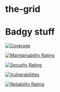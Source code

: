 # the-grid

# Badgy stuff

[![Coverage](https://sonarcloud.io/api/project_badges/measure?project=PatrickBig_the-grid&metric=coverage)](https://sonarcloud.io/summary/new_code?id=PatrickBig_the-grid)

[![Maintainability Rating](https://sonarcloud.io/api/project_badges/measure?project=PatrickBig_the-grid&metric=sqale_rating)](https://sonarcloud.io/summary/new_code?id=PatrickBig_the-grid)

[![Security Rating](https://sonarcloud.io/api/project_badges/measure?project=PatrickBig_the-grid&metric=security_rating)](https://sonarcloud.io/summary/new_code?id=PatrickBig_the-grid)

[![Vulnerabilities](https://sonarcloud.io/api/project_badges/measure?project=PatrickBig_the-grid&metric=vulnerabilities)](https://sonarcloud.io/summary/new_code?id=PatrickBig_the-grid)

[![Reliability Rating](https://sonarcloud.io/api/project_badges/measure?project=PatrickBig_the-grid&metric=reliability_rating)](https://sonarcloud.io/summary/new_code?id=PatrickBig_the-grid)